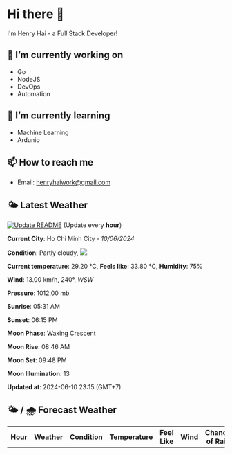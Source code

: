 # Hi there 👋

I'm Henry Hai - a Full Stack Developer!

## 🔭 I’m currently working on

- Go
- NodeJS
- DevOps
- Automation

## 🌱 I’m currently learning

- Machine Learning
- Ardunio

## 📫 How to reach me

- Email: <henryhaiwork@gmail.com>

## 🌤️ Latest Weather
[![Update README](https://github.com/henry0hai/henry0hai/actions/workflows/udpateReadme.yml/badge.svg)](https://github.com/henry0hai/henry0hai/actions/workflows/udpateReadme.yml)
(Update every **hour**)
<!-- CURRENT_WEATHER:START -->
**Current City**: Ho Chi Minh City - *10/06/2024*

**Condition**: Partly cloudy, <img src="https://cdn.weatherapi.com/weather/64x64/night/116.png"/>

**Current temperature**: 29.20 °C, **Feels like**: 33.80 °C, **Humidity**: 75%

**Wind**: 13.00 km/h, 240°, *WSW*

**Pressure**: 1012.00 mb

**Sunrise**: 05:31 AM

**Sunset**: 06:15 PM

**Moon Phase**: Waxing Crescent

**Moon Rise**: 08:46 AM

**Moon Set**: 09:48 PM

**Moon Illumination**: 13

**Updated at**: 2024-06-10 23:15 (GMT+7)<!-- CURRENT_WEATHER:END -->

## 🌤️ / 🌧️ Forecast Weather
<!-- FORECAST_WEATHER:START -->
<table>
		<tr>
			<th>Hour</th>
			<th>Weather</th>
			<th>Condition</th>
			<th>Temperature</th>
			<th>Feel Like</th>
			<th>Wind</th>
			<th>Chance of Rain</th>
		</tr>
</table>
<!-- FORECAST_WEATHER:END -->
